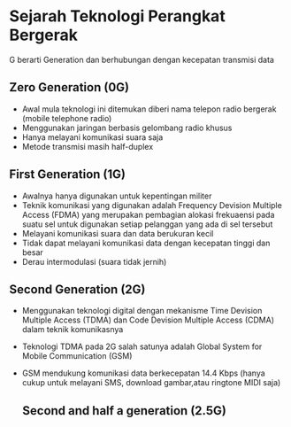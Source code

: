 # Sejarah Teknologi Perangkat Bergerak
G berarti Generation dan berhubungan dengan kecepatan transmisi data
## Zero Generation (0G)
- Awal mula teknologi ini ditemukan diberi nama telepon radio bergerak (mobile telephone radio)
- Menggunakan jaringan berbasis gelombang radio khusus
- Hanya melayani komunikasi suara saja
- Metode transmisi masih half-duplex

## First Generation (1G)
- Awalnya hanya digunakan untuk kepentingan militer
- Teknik komunikasi yang digunakan  adalah Frequency Devision Multiple Access (FDMA) yang merupakan pembagian alokasi frekuaensi pada suatu sel untuk digunakan setiap pelanggan yang ada di sel tersebut
- Melayani komunikasi suara dan data berukuran kecil
- Tidak dapat melayani komunikasi data dengan kecepatan tinggi dan besar
- Derau intermodulasi (suara tidak jernih)

## Second Generation (2G)
- Menggunakan teknologi digital dengan mekanisme Time Devision Multiple Access (TDMA) dan Code Devision Multiple Access (CDMA) dalam teknik komunikasnya
- Teknologi TDMA pada 2G salah satunya adalah Global System for Mobile Communication (GSM)
- GSM mendukung komunikasi data berkecepatan 14.4 Kbps (hanya cukup untuk melayani SMS, download gambar,atau ringtone MIDI saja)

  ## Second and half a generation (2.5G)
  

